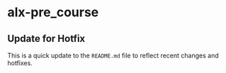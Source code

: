# alx-pre_course

## Update for Hotfix

This is a quick update to the `README.md` file to reflect recent changes and hotfixes.
